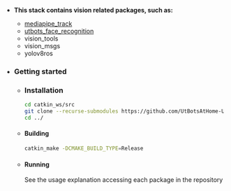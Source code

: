 - **This stack contains vision related packages, such as:**
    - [mediapipe_track](https://github.com/UtBotsAtHome-UTFPR/mediapipe_track)
    - [utbots_face_recognition](https://github.com/UtBotsAtHome-UTFPR/utbots_face_recognition)
    - vision_tools
    - vision_msgs
    - yolov8ros

- ### Getting started
    - ### Installation
        ```bash 
        cd catkin_ws/src
        git clone --recurse-submodules https://github.com/UtBotsAtHome-UTFPR/utbots_vision.git
        cd ../
        ```

    - #### Building
        ```bash
        catkin_make -DCMAKE_BUILD_TYPE=Release
        ```
    - #### Running
        See the usage explanation accessing each package in the repository
